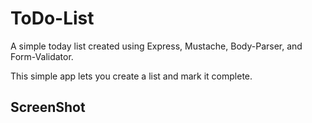 # ToDo-List

A simple today list created using Express, Mustache, Body-Parser, and Form-Validator.

This simple app lets you create a list and mark it complete. 


## ScreenShot

